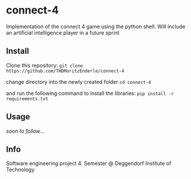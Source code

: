 # connect-4
Implementation of the connect 4 game using the python shell. Will include an artificial intelligence player in a future sprint

## Install
Clone this repository:
`git clone https://github.com/THDMoritzEnderle/connect-4`

change directory into the newly created folder
`cd connect-4`

and run the following command to install the libraries:
`pip install -r requirements.txt`


## Usage

*soon to follow...*

## Info
Software engineering project 4. Semester @ Deggendorf Institute of Technology
